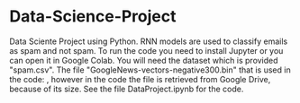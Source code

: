 # Data-Science-Project
Data Sciente Project using Python. RNN models are used to classify emails as spam and not spam.  To run the code you need to install Jupyter or you can open it in Google Colab. You will need the dataset which is provided "spam.csv". The file "GoogleNews-vectors-negative300.bin" that is used in the code: , however in the code the file is retrieved from Google Drive, because of its size. See the file DataProject.ipynb for the code.
